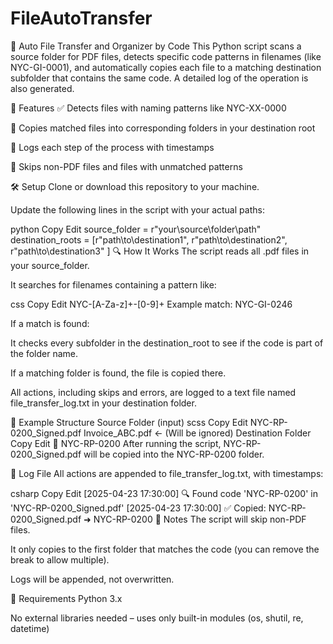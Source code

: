 # FileAutoTransfer
📂 Auto File Transfer and Organizer by Code
This Python script scans a source folder for PDF files, detects specific code patterns in filenames (like NYC-GI-0001), and automatically copies each file to a matching destination subfolder that contains the same code. A detailed log of the operation is also generated.

📌 Features
✅ Detects files with naming patterns like NYC-XX-0000

📁 Copies matched files into corresponding folders in your destination root

📜 Logs each step of the process with timestamps

🧠 Skips non-PDF files and files with unmatched patterns

🛠️ Setup
Clone or download this repository to your machine.

Update the following lines in the script with your actual paths:

python
Copy
Edit
source_folder = r"your\source\folder\path"
destination_roots = [r"path\to\destination1",
    r"path\to\destination2",
    r"path\to\destination3"
]
🔍 How It Works
The script reads all .pdf files in your source_folder.

It searches for filenames containing a pattern like:

css
Copy
Edit
NYC-[A-Za-z]+-[0-9]+
Example match: NYC-GI-0246

If a match is found:

It checks every subfolder in the destination_root to see if the code is part of the folder name.

If a matching folder is found, the file is copied there.

All actions, including skips and errors, are logged to a text file named file_transfer_log.txt in your destination folder.

📁 Example Structure
Source Folder (input)
scss
Copy
Edit
NYC-RP-0200_Signed.pdf
Invoice_ABC.pdf          ← (Will be ignored)
Destination Folder
Copy
Edit
📁 NYC-RP-0200
After running the script, NYC-RP-0200_Signed.pdf will be copied into the NYC-RP-0200 folder.

📄 Log File
All actions are appended to file_transfer_log.txt, with timestamps:

csharp
Copy
Edit
[2025-04-23 17:30:00] 🔍 Found code 'NYC-RP-0200' in 'NYC-RP-0200_Signed.pdf'
[2025-04-23 17:30:00] ✅ Copied: NYC-RP-0200_Signed.pdf ➜ NYC-RP-0200
🧠 Notes
The script will skip non-PDF files.

It only copies to the first folder that matches the code (you can remove the break to allow multiple).

Logs will be appended, not overwritten.

📌 Requirements
Python 3.x

No external libraries needed – uses only built-in modules (os, shutil, re, datetime)

